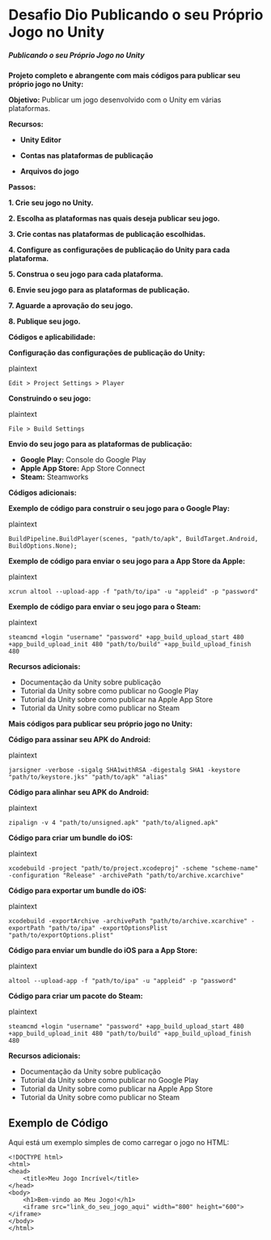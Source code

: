 # Desafio Dio Publicando o seu Próprio Jogo no Unity



##### Publicando o seu Próprio Jogo no Unity

**Projeto completo e abrangente com mais códigos para publicar seu próprio jogo no Unity:**

**Objetivo:** Publicar um jogo desenvolvido com o Unity em várias plataformas.



**Recursos:**



- **Unity Editor**

- **Contas nas plataformas de publicação**

- **Arquivos do jogo**

  

**Passos:**



**1. Crie seu jogo no Unity.**



**2. Escolha as plataformas nas quais deseja publicar seu jogo.**



**3. Crie contas nas plataformas de publicação escolhidas.**



**4. Configure as configurações de publicação do Unity para cada plataforma.**



**5. Construa o seu jogo para cada plataforma.**



**6. Envie seu jogo para as plataformas de publicação.**

**7. Aguarde a aprovação do seu jogo.**



**8. Publique seu jogo.**



**Códigos e aplicabilidade:**



**Configuração das configurações de publicação do Unity:**

plaintext



```plaintext
Edit > Project Settings > Player
```



**Construindo o seu jogo:**

plaintext



```plaintext
File > Build Settings
```



**Envio do seu jogo para as plataformas de publicação:**



- **Google Play:** Console do Google Play
- **Apple App Store:** App Store Connect
- **Steam:** Steamworks



**Códigos adicionais:**



**Exemplo de código para construir o seu jogo para o Google Play:**

plaintext



```plaintext
BuildPipeline.BuildPlayer(scenes, "path/to/apk", BuildTarget.Android, BuildOptions.None);
```



**Exemplo de código para enviar o seu jogo para a App Store da Apple:**

plaintext



```plaintext
xcrun altool --upload-app -f "path/to/ipa" -u "appleid" -p "password"
```



**Exemplo de código para enviar o seu jogo para o Steam:**

plaintext



```plaintext
steamcmd +login "username" "password" +app_build_upload_start 480 +app_build_upload_init 480 "path/to/build" +app_build_upload_finish 480
```



**Recursos adicionais:**

- Documentação da Unity sobre publicação
- Tutorial da Unity sobre como publicar no Google Play
- Tutorial da Unity sobre como publicar na Apple App Store
- Tutorial da Unity sobre como publicar no Steam







**Mais códigos para publicar seu próprio jogo no Unity:**



**Código para assinar seu APK do Android:**

plaintext



```plaintext
jarsigner -verbose -sigalg SHA1withRSA -digestalg SHA1 -keystore "path/to/keystore.jks" "path/to/apk" "alias"
```



**Código para alinhar seu APK do Android:**

plaintext



```plaintext
zipalign -v 4 "path/to/unsigned.apk" "path/to/aligned.apk"
```



**Código para criar um bundle do iOS:**

plaintext



```plaintext
xcodebuild -project "path/to/project.xcodeproj" -scheme "scheme-name" -configuration "Release" -archivePath "path/to/archive.xcarchive"
```



**Código para exportar um bundle do iOS:**

plaintext



```plaintext
xcodebuild -exportArchive -archivePath "path/to/archive.xcarchive" -exportPath "path/to/ipa" -exportOptionsPlist "path/to/exportOptions.plist"
```



**Código para enviar um bundle do iOS para a App Store:**

plaintext



```plaintext
altool --upload-app -f "path/to/ipa" -u "appleid" -p "password"
```



**Código para criar um pacote do Steam:**

plaintext



```plaintext
steamcmd +login "username" "password" +app_build_upload_start 480 +app_build_upload_init 480 "path/to/build" +app_build_upload_finish 480
```



**Recursos adicionais:**



- Documentação da Unity sobre publicação
- Tutorial da Unity sobre como publicar no Google Play
- Tutorial da Unity sobre como publicar na Apple App Store
- Tutorial da Unity sobre como publicar no Steam





## Exemplo de Código



Aqui está um exemplo simples de como carregar o jogo no HTML:

```
<!DOCTYPE html>
<html>
<head>
    <title>Meu Jogo Incrível</title>
</head>
<body>
    <h1>Bem-vindo ao Meu Jogo!</h1>
    <iframe src="link_do_seu_jogo_aqui" width="800" height="600"></iframe>
</body>
</html>
```
